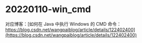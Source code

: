 # 20220110-win_cmd

对应博客：[如何在 Java 中执行 Windows 的 CMD 命令：https://blog.csdn.net/wangpaiblog/article/details/122402400](https://blog.csdn.net/wangpaiblog/article/details/122402400)
